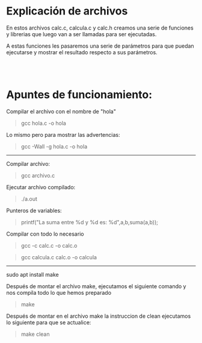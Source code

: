 # Explicación de archivos

En estos archivos calc.c, calcula.c y calc.h creamos una serie de funciones y librerias que luego van a ser llamadas para ser ejecutadas.

A estas funciones les pasaremos una serie de parámetros para que puedan ejecutarse y mostrar el resultado respecto a sus parámetros.

<br><br>

# Apuntes de funcionamiento:

Compilar el archivo con el nombre de "hola"
 > gcc hola.c -o hola

Lo mismo pero para mostrar las advertencias:
 > gcc -Wall -g hola.c -o hola
 
------------------------

Compilar archivo:  
 > gcc archivo.c

Ejecutar archivo compilado:
 > ./a.out

Punteros de variables:
 > printf("La suma entre %d y %d es: %d",a,b,suma(a,b));
 
Compilar con todo lo necesario
 > gcc -c calc.c -o calc.o 
 
 > gcc calcula.c calc.o -o calcula

-----

sudo apt install make

Después de montar el archivo make, ejecutamos el siguiente comando y nos compila todo lo que hemos preparado
 > make

Después de montar en el archivo make la instruccion de clean ejecutamos lo siguiente para que se actualice:
 > make clean



